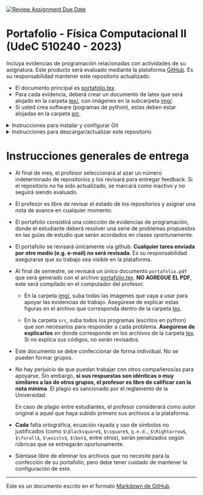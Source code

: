 [![Review Assignment Due Date](https://classroom.github.com/assets/deadline-readme-button-22041afd0340ce965d47ae6ef1cefeee28c7c493a6346c4f15d667ab976d596c.svg)](https://classroom.github.com/a/l_EG77XY)
# Portafolio - Física Computacional II (UdeC 510240 - 2023)

Incluya evidencias de programación relacionadas con actividades de su
asignatura. Este producto será evaluado mediante la plataforma
[GitHub](https://github.com). Es su responsabilidad mantener este
repositorio actualizado.

- El documento principal es [portafolio.tex](portafolio.tex).
- Para cada evidencia, deberá crear un documento de latex que será alojado en la carpeta [tex/](tex/), con imágenes en la subcarpeta [img/](img/).
- Si usted crea software (pogramas de python), estas deben estar alojadas en la carpeta [src](src/).


<details>
	<summary> Instrucciones para instalar y configurar Git </summary>

## Cómo instalar Git
Primero, debes instalar Git en tu sistema operativo:
- [Linux](https://git-scm.com/download/linux)
- [Mac](https://git-scm.com/download/mac)
- [Windows](https://git-scm.com/download/win)

## Configurar usuario
Si ves este documento, significa que ya creaste un usuario y
contraseña en [GitHub](https://github.com).

Luego, debes configurar git para poder comunicar tu computador con
GitHub. Para ello, abre la consola de Git en tu computador (o la
terminal en mac/linux) y escribe:

```git
git config --global user.name "Nombre Apellido"
git config --global user.email "usuario@email.com"
```

Por favor, usa tu nombre real en la primera línea.

### Configuración para computadores personales
A continuación, debes crear una [llave SSH](https://docs.github.com/en/authentication/connecting-to-github-with-ssh/generating-a-new-ssh-key-and-adding-it-to-the-ssh-agent). En la misma consola de Git, escribe:

```git
ssh-keygen -t ed25519 -C "usuario@email.com"
```

Esto creará un archivo `id_ed25519.pub` en tu carpeta personal (`~/.ssh/` en linux/mac, `C:\Users\tu_usuario\.ssh` en windows). **Copia el contenido de ese archivo**.

Finalmente, abre la configuración de GitHub y busca "SSH and GPG keys" ([o pincha este link](https://github.com/settings/keys)). A la derecha, verás un botón verde "New SSH key". En `título` escribe un texto descriptivo de la llave (por ejemplo, "mi computador personal"). En `Key`, pega el contenido del archivo `id_ed25519.pub`. Puedes ver más [detalles aquí](https://docs.github.com/en/authentication/connecting-to-github-with-ssh/adding-a-new-ssh-key-to-your-github-account)

### Configuración para computadores públicos

Abre la [configuración de tu cuenta](https://github.com/settings/profile) en GitHub.
- Busca [Developer settings](https://github.com/settings/apps).
- Selecciona \texttt{Personal access tokens} y luego [tokens](https://github.com/settings/tokens).
- Aprieta el botón [Generate new token (classic)](https://github.com/settings/tokens/new).
  - En `Note` escribe un comentario que describa para qué es esta clave.
  - Selecciona la feha de expiración (expones tu cuenta si colocas `No expiration`).
  - En `scopes`, selecciona `repo` (que te permitirá tener total control sobre tu repositorio).
  - Al final de la página, aprieta el botón verde `Generate token`.
  - Copia la clave generada (la verás en un cuadro verde) y guárdala en un lugar seguro.
  - No podrás recuperar esta clave. Si la olvidas, debes crear una nueva. 

- Cuando actualices un repositorio (via `git clone`, `git fetch`, `git
pull`, o `git push`, te pedirá tu nombre de usuario y la clave que
creaste en el punto anterior.

</details>

<details>
<summary> Instrucciones para descargar/actualizar este repositorio </summary>

## Cómo descargar este repositorio

Primero, en el botón "Code" (arriba a la derecha), selecciona 
- "SSH" si trabajas desde tu computador personal.
- "HTTPS" si trabajas desde un computador público.

Luego copia el link que aparezca ahí.

En tu computador, crea una carpeta donde guardarás los materiales de tus tareas,
por ejemplo `fiscomp2`. Dentro de esta carpeta, escribe el siguiente comando

```git
git clone URL   # reemplaza URL por el link que copiaste
```
que creará una carpeta (probablemente de nombre `portafolio-autor`) dentro `fiscomp2` y donde se descargarán los contenidos de este repositorio.


## Cómo subir tus respuestas al repositorio

Una vez hayas descargado el repositorio, puedes editar, agregar o eliminar los archivos que quieras normalmente dentro de la carpeta `portafolio-autor`). 

Para preparar los cambios de tu repositorio, escribe esta secuencia de comandos en la consola de git:

```git
git add <archivo1> <archivo2> ...
git commit -m "Un mensaje corto que describa los cambios"
```

Repite esta acción cada vez que edites, elimines o agregues archivos a tu trabajo.

Finalmente, antes de cerrar tu computador, asegurate de subir tus archivos a github con:
```git
git push
```
</details>

# Instrucciones generales de entrega

- Al final de mes, el profesor seleccionará al azar un número indeterminado de repositorios y los revisará para entregar feedback. Si el repositorio no ha sido actualizado, se marcará como inactivo y no seguirá siendo evaluado.

- El profesor es libre de revisar el estado de los repositorios y asignar una nota de avance en cualquier momento.

- El portafolio consistirá una colección de evidencias de programación, donde el estudiante deberá resolver una serie de problemas propuestos en las guías de estudio que serán acordados en clases oportunamente.

- El portafolio se revisará únicamente via github. **Cualquier tarea enviada por otro medio (e.g. e-mail) no será
  revisada**. Es su responsabilidad asegurarse que su trabajo sea
  visible en la plataforma.

- Al final de semestre, se revisará un único documento `portafolio.pdf` que será generado con el archivo [portafolio.tex](portafolio.tex). **NO AGREGUE EL PDF**, este será compilado en el computador del profesor.

  - En la carpeta [img/](img/), suba todas las imágenes que vaya a usar para
  apoyar las evidencias de trabajo. Asegúrese de explicar estas figuras en el archivo que corresponda dentro de la carpeta [tex](tex/).

  - En la carpeta `src`, suba todos los programas (escritos en python) que son necesarios para
  responder a cada problema. **Asegúrese de explicarlos** en donde corresponde en los archivos de la carpeta [tex](tex/). Si no explica sus códigos, no serán revisados.

- Este documento se debe confeccionar de forma individual. No se pueden formar grupos.

- No hay perjuicio de que puedan trabajar con otros compañeros/as
  para apoyarse. Sin embargo, **si sus respuestas son idénticas
  o muy similares a las de otros grupos, el profesor es libre de
  calificar con la nota mínima**. El plagio es sancionado por el
  reglamento de la Universidad.

  En caso de plagio entre estudiantes, el profesor considerará como autor original a aquel que haya subido primero sus archivos a la plataforma.

- **Cada** falta ortográfica, ecuación rayada y uso de símbolos no
  justificados (como `$\blacksquare$`, `$\square$`, `q.e.d.`,
  `$\Rightarrow$`, `$\forall$`, `$\exists$`, `$\bot$`, entre otros),
  serán penalizados según rúbricas que se entregarán oportunamente.

- Siéntase libre de eliminar los archivos que no necesite para la confección de su portafolio, pero debe tener cuidado de mantener la configuración de este.

---
Este es un documento escrito en el formato [Markdown de
GitHub](https://guides.github.com/features/mastering-markdown/).
